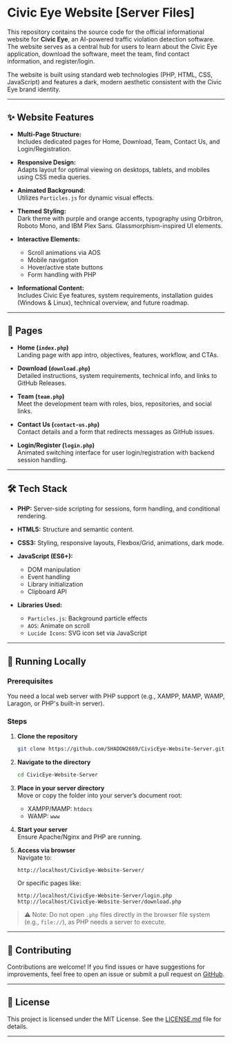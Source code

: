 # Civic Eye Website [Server Files]

This repository contains the source code for the official informational website for **Civic Eye**, an AI-powered traffic violation detection software. The website serves as a central hub for users to learn about the Civic Eye application, download the software, meet the team, find contact information, and register/login.

The website is built using standard web technologies (PHP, HTML, CSS, JavaScript) and features a dark, modern aesthetic consistent with the Civic Eye brand identity.

---

## ✨ Website Features

- **Multi-Page Structure:**  
  Includes dedicated pages for Home, Download, Team, Contact Us, and Login/Registration.

- **Responsive Design:**  
  Adapts layout for optimal viewing on desktops, tablets, and mobiles using CSS media queries.

- **Animated Background:**  
  Utilizes `Particles.js` for dynamic visual effects.

- **Themed Styling:**  
  Dark theme with purple and orange accents, typography using Orbitron, Roboto Mono, and IBM Plex Sans. Glassmorphism-inspired UI elements.

- **Interactive Elements:**  
  - Scroll animations via AOS  
  - Mobile navigation  
  - Hover/active state buttons  
  - Form handling with PHP

- **Informational Content:**  
  Includes Civic Eye features, system requirements, installation guides (Windows & Linux), technical overview, and future roadmap.

---

## 📄 Pages

- **Home (`index.php`)**  
  Landing page with app intro, objectives, features, workflow, and CTAs.

- **Download (`download.php`)**  
  Detailed instructions, system requirements, technical info, and links to GitHub Releases.

- **Team (`team.php`)**  
  Meet the development team with roles, bios, repositories, and social links.

- **Contact Us (`contact-us.php`)**  
  Contact details and a form that redirects messages as GitHub issues.

- **Login/Register (`login.php`)**  
  Animated switching interface for user login/registration with backend session handling.

---

## 🛠️ Tech Stack

- **PHP:** Server-side scripting for sessions, form handling, and conditional rendering.  
- **HTML5:** Structure and semantic content.  
- **CSS3:** Styling, responsive layouts, Flexbox/Grid, animations, dark mode.  
- **JavaScript (ES6+):**  
  - DOM manipulation  
  - Event handling  
  - Library initialization  
  - Clipboard API

- **Libraries Used:**  
  - `Particles.js`: Background particle effects  
  - `AOS`: Animate on scroll  
  - `Lucide Icons`: SVG icon set via JavaScript

---

## 🚀 Running Locally

### Prerequisites
You need a local web server with PHP support (e.g., XAMPP, MAMP, WAMP, Laragon, or PHP's built-in server).

### Steps

1. **Clone the repository**
   ```bash
   git clone https://github.com/SHADOW2669/CivicEye-Website-Server.git
   ```

2. **Navigate to the directory**
   ```bash
   cd CivicEye-Website-Server
   ```

3. **Place in your server directory**  
   Move or copy the folder into your server’s document root:
   - XAMPP/MAMP: `htdocs`
   - WAMP: `www`

4. **Start your server**  
   Ensure Apache/Nginx and PHP are running.

5. **Access via browser**  
   Navigate to:
   ```
   http://localhost/CivicEye-Website-Server/
   ```
   Or specific pages like:
   ```
   http://localhost/CivicEye-Website-Server/login.php
   http://localhost/CivicEye-Website-Server/download.php
   ```

> ⚠️ Note: Do not open `.php` files directly in the browser file system (e.g., `file://`), as PHP needs a server to execute.

---

## 🤝 Contributing 

Contributions are welcome! If you find issues or have suggestions for improvements, feel free to open an issue or submit a pull request on [GitHub](https://github.com/SHADOW2669/CivicEye-Website-Server).

---

## 📜 License 

This project is licensed under the MIT License. See the [LICENSE.md](LICENSE.md) file for details.

---